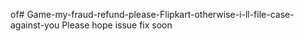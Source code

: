 of# Game-my-fraud-refund-please-Flipkart-otherwise-i-ll-file-case-against-you
Please hope issue fix soon

